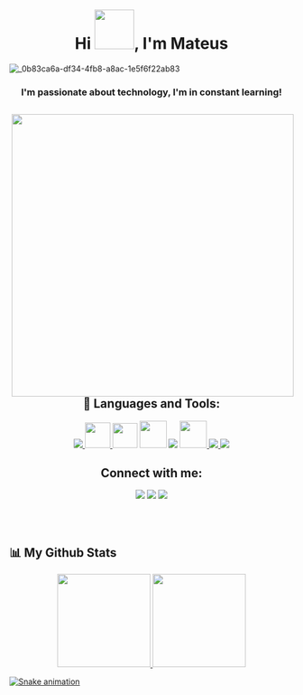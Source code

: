 <p align="center"></P
  <img src="https://readme-typing-svg.herokuapp.com/?lines=Welcome+to+my+GitHub+profile!&center=true&width=380&height=45">
</p>

<h1 align="center">Hi <img src="https://github.com/MateusLucasDaSilva/MateusLucasDaSilva/assets/101568163/803683e8-f2a7-45eb-9aae-6f9d2d032f26" width="70px">, I'm Mateus</h1>

![_0b83ca6a-df34-4fb8-a8ac-1e5f6f22ab83](https://github.com/MateusLucasDaSilva/MateusLucasDaSilva/assets/101568163/803683e8-f2a7-45eb-9aae-6f9d2d032f26)


<h3 align="center">I'm passionate about technology, I'm in constant learning!
</h3>


<div align="center" style="display: inline_block">
<img align="right" width="500px" src="https://github.com/MateusLucasDaSilva/MateusLucasDaSilva/assets/101568163/f0d3a4ef-51c9-4c6b-9eec-a52ccf9ec00d" />

## 🚀 Languages and Tools:
<p align="center"> 
    <a target="_blank" href="https://www.java.com" > <img src="https://img.icons8.com/color/48/000000/java-coffee-cup-logo.png" /> </a>
    <a href="#" target="_blank"> <img src="https://imgur.com/ZgbVpce.png"  width="45" height="45"/> </a>
    <a href="https://code.visualstudio.com/docs" target="_blank"> <img src="https://upload.wikimedia.org/wikipedia/commons/thumb/9/9a/Visual_Studio_Code_1.35_icon.svg/1024px-Visual_Studio_Code_1.35_icon.svg.png"  width="44" height="44"/></a> 
    <a href="http://linguagemc.com.br/" target="_blank"> <img src="https://img.icons8.com/color/48/000000/c-programming.png"  width="48" height="48"/></a> </a> 
    <a href="https://docs.microsoft.com/pt-br/cpp/cpp/?view=msvc-160" target="_blank"> <img src="https://img.icons8.com/color/48/000000/c-plus-plus-logo.png"/></a> </a> 
    <a href="https://pub.dev/" target="_blank"> <img src="https://dkrn4sk0rn31v.cloudfront.net/uploads/2020/02/27202313/FLUTTER-O-QUE-%C3%89.png"  width="48" height="48"/> </a> 
    <a href="https://www.w3.org/html/" target="_blank"> <img src="https://img.icons8.com/color/48/000000/html-5.png"/> </a> 
    <a href="https://www.w3schools.com/css/" target="_blank"> <img src="https://img.icons8.com/color/48/000000/css3.png"/> </a>   
</p>

## Connect with me: 
 <a href="https://discordapp.com/users/513040817225465897/" target="_blank"><img src="https://img.shields.io/badge/Discord-7289DA?style=for-the-badge&logo=discord&logoColor=white" target="_blank"></a> 
  <a href = "https://mail.google.com/mail/u/0/?fs=1&tf=cm&source=mailto&to=MateusLukas505@gmail.com"><img src="https://img.shields.io/badge/-Gmail-%23333?style=for-the-badge&logo=gmail&logoColor=white" target="_blank"></a>
   <a href="https://www.instagram.com/mateus_lukas_/" target="_blank"><img src="https://img.shields.io/badge/-Instagram-%23E4405F?style=for-the-badge&logo=instagram&logoColor=white" target="_blank"></a>
</div>


<br>
<br>

## 📊 My Github Stats

<div align="center" style="display: inline_block">
  <a href="https://github.com/MateusLucasDaSilva">
  <img  height="165em" src="https://github-readme-stats.vercel.app/api?username=MateusLucasDaSilva&show_icons=true&theme=dracula&include_all_commits=true&count_private=true"/>
  <img  height="165em" src="https://github-readme-stats.vercel.app/api/top-langs/?username=MateusLucasDaSilva&layout=compact&langs_count=4&theme=dracula"/>
</div>

  
<div>     
      
  ![Snake animation](https://github.com/MateusLucasDaSilva/MateusLucasDaSilva/blob/output/github-contribution-grid-snake.svg)
  
</div> 


